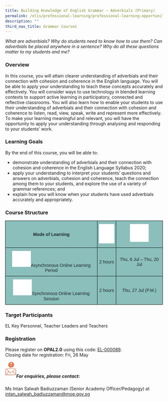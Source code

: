 ```yaml
---
title: Building Knowledge of English Grammar – Adverbials (Primary)
permalink: /elis/professional-learning/professional-learning-opportunities/primary/adverbials/
description: ""
third_nav_title: Grammar Courses
---
```

<em>What are adverbials? Why do students need to know how to use them? Can adverbials be placed anywhere in a sentence? Why do all these questions matter to my students and me?</em>

### Overview

In this course, you will attain clearer understanding of adverbials and their connection with cohesion and coherence in the English language. You will be able to apply your understanding to teach these concepts accurately and effectively. You will consider ways to use technology in blended learning contexts to support active learning in participatory, connected and reflective classrooms. You will also learn how to enable your students to use their understanding of adverbials and their connection with cohesion and coherence to listen, read, view, speak, write and represent more effectively. To make your learning meaningful and relevant, you will have the opportunity to apply your understanding through analysing and responding to your students’ work.

### Learning Goals
By the end of this course, you will be able to:

*   demonstrate understanding of adverbials and their connection with cohesion and coherence in the English Language Syllabus 2020;
*   apply your understanding to interpret your students’ questions and answers on adverbials, cohesion and coherence, teach the connection among them to your students, and explore the use of a variety of grammar references; and
*   explain how you will know when your students have used adverbials accurately and appropriately.

### Course Structure

<style type="text/css">
.tg  {border-collapse:collapse;border-spacing:0;}
.tg td{border-color:black;border-style:solid;border-width:1px;font-family:Arial, sans-serif;font-size:14px;
  overflow:hidden;padding:10px 5px;word-break:normal;}
.tg th{border-color:black;border-style:solid;border-width:1px;font-family:Arial, sans-serif;font-size:14px;
  font-weight:normal;overflow:hidden;padding:10px 5px;word-break:normal;}
.tg .tg-y050{background-color:#8abfbb;color:#212529;text-align:center;vertical-align:middle}
.tg .tg-h3mj{background-color:#8abfbb;color:#212529;font-weight:bold;text-align:center;vertical-align:middle}
.tg .tg-thnp{background-color:#8abfbb;color:#212529;font-weight:bold;text-align:center;vertical-align:top}
.tg .tg-ta8k{background-color:#8abfbb;color:#212529;text-align:center;vertical-align:top}
</style>
<table class="tg">
<thead>
  <tr>
    <th class="tg-h3mj">Mode of Learning</th>
    <th class="tg-thnp"><img style="width:50px" alt="Picture7" src="/images/picture7.png"></th>
    <th class="tg-thnp"><img style="width:60px" alt="Picture8" src="/images/picture8.png"></th>
  </tr>
</thead>
<tbody>
  <tr>
    <td class="tg-ta8k"><img style="width:60px" alt="Picture9" src="/images/picture9.png">Asynchronous Online Learning Period           </td>
    <td class="tg-y050">2 hours</td>
    <td class="tg-y050">Thu, 6 Jul – Thu, 20 Jul</td>
  </tr>
  <tr>
    <td class="tg-ta8k"><img style="width:60px" alt="Picture10" src="/images/picture10.png">Synchronous Online Learning Session           </td>
    <td class="tg-y050">2 hours</td>
    <td class="tg-y050">Thu, 27 Jul (P.M.)</td>
  </tr>
</tbody>
</table>
		 
### Target Participants

EL Key Personnel, Teacher Leaders and Teachers

### Registration

Please register on&nbsp;**OPAL2.0**&nbsp;using this code:&nbsp;[EL-000089](https://www.opal2.moe.edu.sg/app/learner/detail/course/1ef056ce-1601-4761-9c0d-478683feb9d3).  
Closing date for registration: Fri, 26 May

<img align="left" style="width:7%" src="/images/picture17.png"><br>

##### For enquiries, please contact:
Ms Intan Salwah Badiuzzaman (Senior Academy Officer/Pedagogy) at
<a href="mailto:intan_salwah_badiuzzaman@moe.gov.sg">intan_salwah_badiuzzaman@moe.gov.sg</a>